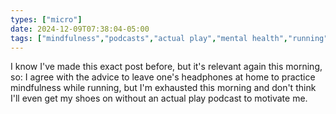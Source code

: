 ```yaml
---
types: ["micro"]
date: 2024-12-09T07:38:04-05:00
tags: ["mindfulness","podcasts","actual play","mental health","running"]
---
```

I know I've made this exact post before, but it's relevant again this morning, so: I agree with the advice to leave one's headphones at home to practice mindfulness while running, but I'm exhausted this morning and don't think I'll even get my shoes on without an actual play podcast to motivate me.
